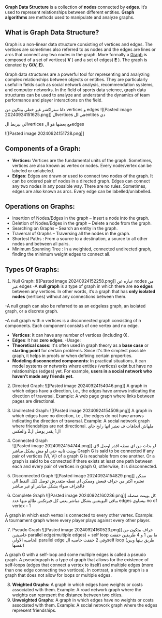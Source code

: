 ****Graph Data Structure**** is a collection of ****nodes**** connected by ****edges****. It’s used to represent relationships between different entities. ****Graph algorithms**** are methods used to manipulate and analyze graphs.

## What is Graph Data Structure?

Graph is a non-linear data structure consisting of vertices and edges. The vertices are sometimes also referred to as nodes and the edges are lines or arcs that connect any two nodes in the graph. More formally a [Graph](https://www.geeksforgeeks.org/graph-data-structure-and-algorithms/) is composed of a set of vertices( ****V**** ) and a set of edges( ****E**** ). The graph is denoted by ****G(V, E).****

Graph data structures are a powerful tool for representing and analyzing complex relationships between objects or entities. They are particularly useful in fields such as social network analysis, recommendation systems, and computer networks. In the field of sports data science, graph data structures can be used to analyze and understand the dynamics of team performance and player interactions on the field.

داتا ستراكشر غير خطي بيتكون من vertices و edges 
![[Pasted image 20240924151625.png]]
الvertices هي الentites دي

الي بيربط الvertices مع بعضها هو الedges 

![[Pasted image 20240924151728.png]]


## Components of a Graph:

- ****Vertices:**** Vertices are the fundamental units of the graph. Sometimes, vertices are also known as vertex or nodes. Every node/vertex can be labeled or unlabeled.
- ****Edges:**** Edges are drawn or used to connect two nodes of the graph. It can be ordered pair of nodes in a directed graph. Edges can connect any two nodes in any possible way. There are no rules. Sometimes, edges are also known as arcs. Every edge can be labelled/unlabelled.



## Operations on Graphs:

- Insertion of Nodes/Edges in the graph – Insert a node into the graph.
- Deletion of Nodes/Edges in the graph – Delete a node from the graph.
- Searching on Graphs – Search an entity in the graph.
- Traversal of Graphs – Traversing all the nodes in the graph.
- Shortest Paths : From a source to a destination, a source to all other nodes and between all pairs.
- Minimum Spanning Tree : In a weighted, connected undirected graph, finding the minimum weight edges to connect all.

## Types Of Graphs:

1. Null Graph:
![[Pasted image 20240924152258.png]]
عباره عن nodes من غير edges 
-A **null graph** is a type of graph in which there are **no edges** between any vertices. In other words, it’s a graph that has **only isolated nodes** (vertices) without any connections between them.
 
-A null graph can also be referred to as an edgeless graph, an isolated graph, or a discrete graph.

-A null graph with n vertices is a disconnected graph consisting of n components. Each component consists of one vertex and no edge.


- **Vertices**: It can have any number of vertices (including 0).
- **Edges**: It has **zero edges**.
-Usage:
- **Theoretical cases**: It's often used in graph theory as a **base case** or **starting point** for certain problems. Since it's the simplest possible graph, it helps in proofs or when defining certain properties.
- **Modeling disconnected components**: In practical situations, it can model systems or networks where entities (vertices) exist but have no relationships (edges) yet. For example, **users in a social network who haven't made any friends yet.**

2. Directed Graph:
![[Pasted image 20240924154046.png]]
A graph in which edges have a direction, i.e., the edges have arrows indicating the direction of traversal. Example: A web page graph where links between pages are directional.



3. Undirected Graph:
![[Pasted image 20240924154509.png]]
A graph in which edges have no direction, i.e., the edges do not have arrows indicating the direction of traversal. Example: A social network graph where friendships are not directional.
ملهاش اتجاهات ف نعتبر انها رايح جاي 
ال1 يقدر يوصل ل2 والعكس


4. Connected Graph  
![[Pasted image 20240924154744.png]]
لو بدات من اي نقطه اقدر اوصل لاي بوينت تانيه حتي لو مش بشكل مباشر 
Graph G is said to be connected if any pair of vertices (Vi, Vj) of a graph G is reachable from one another. Or a graph is said to be connected if there exists at least one path between each and every pair of vertices in graph G, otherwise, it is disconnected.

5. Disconnected Graph 
![[Pasted image 20240924154829.png]]
ممكن نعتبره اكتر من جراف فبعض وممكن اي نقطه متقدرش توصل لكل النقط الي فالجراف سواء بشكل مباشر او غير مباشر

6. Complete Graph 
![[Pasted image 20240924160236.png]]
كل بوينت متصله بباقي البوينتس بشكل مباشر 
يعني كل فيرتكس طالع منها عدد edges بيساوي no of vertex - 1

A graph in which each vertex is connected to every other vertex. Example: A tournament graph where every player plays against every other player.

7. Pseudo Graph
![[Pasted image 20240924160523.png]]
جراف بيتكون من خاصيتين parallel edge(multiple edges) + self loop
ما بين 1 و 4 طريقين حققت الخاصيه الاولي parallel edge 
وفي 2 حققت خاصيه الself loop (طريق بينها وبين نفسها)

A graph G with a self-loop and some multiple edges is called a pseudo graph. A pseudograph is a type of graph that allows for the existence of self-loops (edges that connect a vertex to itself) and multiple edges (more than one edge connecting two vertices). In contrast, a simple graph is a graph that does not allow for loops or multiple edges.

8. ****Weighted Graphs:**** A graph in which edges have weights or costs associated with them. Example: A road network graph where the weights can represent the distance between two cities.
9. ****Unweighted Graph****s: A graph in which edges have no weights or costs associated with them. Example: A social network graph where the edges represent friendships.